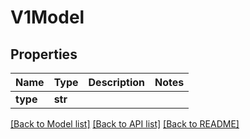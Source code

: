 # V1Model

## Properties
Name | Type | Description | Notes
------------ | ------------- | ------------- | -------------
**type** | **str** |  |

[[Back to Model list]](../README.md#documentation-for-models) [[Back to API list]](../README.md#documentation-for-api-endpoints) [[Back to README]](../README.md)


